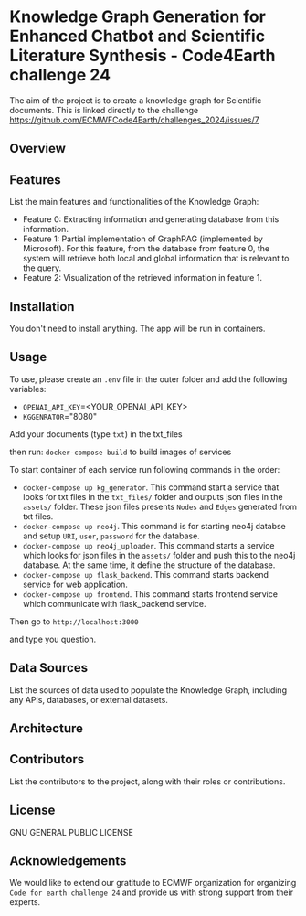 # Knowledge Graph Generation for Enhanced Chatbot and Scientific Literature Synthesis - Code4Earth challenge 24
The aim of the project is to create a knowledge graph for Scientific documents. This is linked directly to the challenge https://github.com/ECMWFCode4Earth/challenges_2024/issues/7



## Overview


## Features

List the main features and functionalities of the Knowledge Graph:

- Feature 0: Extracting information and generating database from this information.
- Feature 1: Partial implementation of GraphRAG (implemented by Microsoft). For this feature, from the database from feature 0, the system will retrieve both local and global information that is relevant to the query.
- Feature 2: Visualization of the retrieved information in feature 1.
  

## Installation

You don't need to install anything. The app will be run in containers.

## Usage

To use, please create an `.env` file in the outer folder and add the following variables:

- `OPENAI_API_KEY`=<YOUR_OPENAI_API_KEY>
- `KGGENRATOR`="8080"

Add your documents (type `txt`) in the txt_files

then run: `docker-compose build` to build images of services

To start container of each service run following commands in the order:

- `docker-compose up kg_generator`. This command start a service that looks for txt files in the `txt_files/` folder and outputs json files in the `assets/` folder. These json files presents `Nodes` and `Edges` generated from txt files.
- `docker-compose up neo4j`. This command is for starting neo4j databse and setup `URI`, `user`, `password` for the database.
- `docker-compose up neo4j_uploader`. This command starts a service which looks for json files in the `assets/` folder and push this to the neo4j database. At the same time, it define the structure of the database.
- `docker-compose up flask_backend`. This command starts backend service for web application.
- `docker-compose up frontend`. This command starts frontend service which communicate with flask_backend service.


Then go to `http://localhost:3000`

and type you question.

## Data Sources

List the sources of data used to populate the Knowledge Graph, including any APIs, databases, or external datasets.



## Architecture



## Contributors

List the contributors to the project, along with their roles or contributions.

## License

GNU GENERAL PUBLIC LICENSE

## Acknowledgements

We would like to extend our gratitude to ECMWF organization for organizing `Code for earth challenge 24` and provide us with strong support from their experts.
